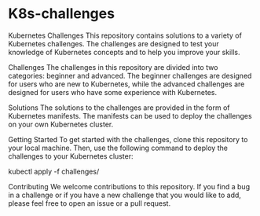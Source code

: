 # K8s-challenges
Kubernetes Challenges
This repository contains solutions to a variety of Kubernetes challenges. The challenges are designed to test your knowledge of Kubernetes concepts and to help you improve your skills.

Challenges
The challenges in this repository are divided into two categories: beginner and advanced. The beginner challenges are designed for users who are new to Kubernetes, while the advanced challenges are designed for users who have some experience with Kubernetes.

Solutions
The solutions to the challenges are provided in the form of Kubernetes manifests. The manifests can be used to deploy the challenges on your own Kubernetes cluster.

Getting Started
To get started with the challenges, clone this repository to your local machine. Then, use the following command to deploy the challenges to your Kubernetes cluster:

kubectl apply -f challenges/

Contributing
We welcome contributions to this repository. If you find a bug in a challenge or if you have a new challenge that you would like to add, please feel free to open an issue or a pull request.
